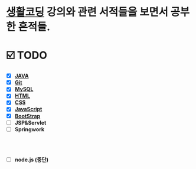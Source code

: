 
# [생활코딩](https://opentutorials.org "생활코딩") 강의와 관련 서적들을 보면서 공부한 흔적들.


# ☑️ TODO
<!-- ### :pencil2: STUDY -->

- [x] [**JAVA**](#)  
- [x] [**Git**](#) 
- [x] [**MySQL**](#) 
- [x] [**HTML**](#)  
- [x] [**CSS**](#)   
- [x] [**JavaScript**](#) 
- [x] [**BootStrap**](#) 
- [ ] **JSP&Servlet** 
- [ ] **Springwork**

<br>
<br>

- [ ] **node.js (중단)** &nbsp;&nbsp;&nbsp;

